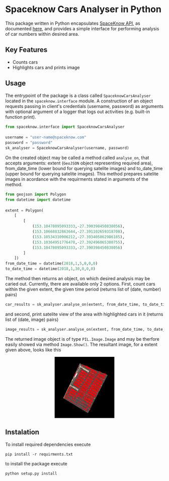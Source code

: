 # Spaceknow Cars Analyser in Python
This package written in Python encapsulates [SpaceKnow API](https://spaceknow.com/), as documented [here](https://docs.spaceknow.com), and provides a simple interface for performing analysis of car numbers within desired area.
## Key Features
- Counts cars
- Highlights cars and prints image
## Usage
The entrypoint of the package is a class called `SpaceknowCarsAnalyser` located in the `spaceknow.interface` module. A construction of an object requests passing in client's credentials (username, password) as arguments with optional argument of a logger that logs out activities (e.g. built-in function print).
```Python
from spaceknow.interface import SpaceknowCarsAnalyser

username = "user-name@spaceknow.com"
password = "password"
sk_analyser = SpaceknowCarsAnalyser(username, password)
```
On the created object may be called a method called `analyse_on`, that accepts arguments: extent (`GeoJSON` object representing required area), from_date_time (lower bound for querying satelite images) and to_date_time (upper bound for querying satelite images). This method prepares satelite images in acordance with the requirments stated in arguments of the method.
```Python
from geojson import Polygon
from datetime import datetime

extent = Polygon(
    [
        [
            (153.10478095093333,-27.390398450838056),
            (153.10668832863644,-27.391102659318708),
            (153.10534310906212,-27.393405862986185),
            (153.10364951776478,-27.392496065380755),
            (153.10478095093333,-27.390398450838056)            
        ]
    ])
from_date_time = datetime(2018,1,5,0,0,0)
to_date_time = datetime(2018,1,30,0,0,0)
```
The method then returns an object, on which desired analysis may be caried out. Currently, there are available only 2 options. First, count cars within the given extent, the given time period (returns list of (date, number) pairs)
```Python
car_results = sk_analyser.analyse_on(extent, from_date_time, to_date_time).get_car_counts()
```
and second, print satelite view of the area with highlighted cars in it (returns list of (date, image) pairs)
```Python
image_results = sk_analyser.analyse_on(extent, from_date_time, to_date_time).get_images()
```
The returned image object is of type `PIL.Image.Image` and may be therfore easily showed via method `Image.Show()`. The resultant image, for a extent given above, looks like this
<p align="center">
<img src="res/spaceknow_example_result.png">
</p>

## Instalation
To install required dependencies execute
```
pip install -r requirments.txt
```
to install the package execute
```
python setup.py install
```
